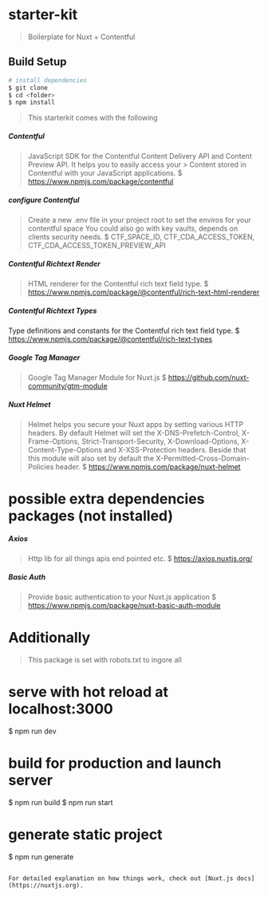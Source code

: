 # starter-kit

> Boilerplate for Nuxt + Contentful

## Build Setup

``` bash
# install dependencies
$ git clone
$ cd <folder>
$ npm install
```

> This starterkit comes with the following

##### Contentful
> JavaScript SDK for the Contentful Content Delivery API and Content Preview API. It helps you to easily access your > Content stored in Contentful with your JavaScript applications.
$ https://www.npmjs.com/package/contentful

##### configure Contentful
> Create a new .env file in your project root to set the enviros for your contentful space
> You could also go with key vaults, depends on clients security needs.
$ CTF_SPACE_ID, CTF_CDA_ACCESS_TOKEN, CTF_CDA_ACCESS_TOKEN_PREVIEW_API

##### Contentful Richtext Render
> HTML renderer for the Contentful rich text field type.
$ https://www.npmjs.com/package/@contentful/rich-text-html-renderer

##### Contentful Richtext Types
Type definitions and constants for the Contentful rich text field type.
$ https://www.npmjs.com/package/@contentful/rich-text-types

##### Google Tag Manager
> Google Tag Manager Module for Nuxt.js
$ https://github.com/nuxt-community/gtm-module

##### Nuxt Helmet
> Helmet helps you secure your Nuxt apps by setting various HTTP headers. By default Helmet will set the X-DNS-Prefetch-Control, X-Frame-Options, Strict-Transport-Security, X-Download-Options, X-Content-Type-Options and X-XSS-Protection headers. Beside that this module will also set by default the X-Permitted-Cross-Domain-Policies header.
$ https://www.npmjs.com/package/nuxt-helmet

# possible extra dependencies packages (not installed)
##### Axios
> Http lib for all things apis end pointed etc.
$ https://axios.nuxtjs.org/

##### Basic Auth
> Provide basic authentication to your Nuxt.js application
$ https://www.npmjs.com/package/nuxt-basic-auth-module

# Additionally
> This package is set with robots.txt to ingore all

# serve with hot reload at localhost:3000
$ npm run dev

# build for production and launch server
$ npm run build
$ npm run start

# generate static project
$ npm run generate
```

For detailed explanation on how things work, check out [Nuxt.js docs](https://nuxtjs.org).
